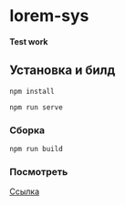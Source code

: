 # lorem-sys
#### Test work

## Установка и билд
```
npm install
```

```
npm run serve
```

### Сборка
```
npm run build
```

### Посмотреть
[Ссылка](https://loremsys.rvdev.ru/)
